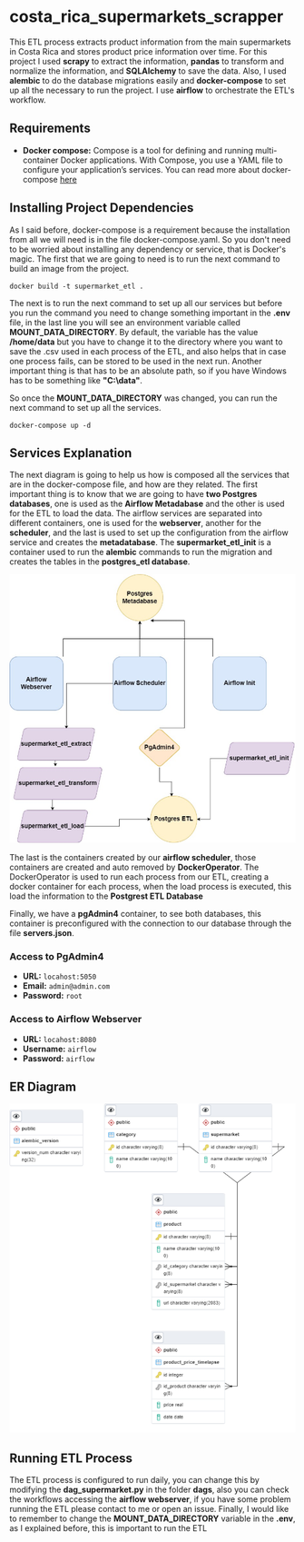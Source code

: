 
# costa_rica_supermarkets_scrapper

This ETL process extracts product information from the main supermarkets in Costa Rica and stores product price information over time. For this project I used **scrapy** to extract the information, **pandas** to transform and normalize the information, and **SQLAlchemy** to save the data. Also, I used **alembic** to do the database migrations easily and **docker-compose**  to set up all the necessary to run the project. I use **airflow** to orchestrate the ETL's workflow.

## Requirements

 - **Docker compose:** Compose is a tool for defining and running multi-container Docker applications. With Compose, you use a YAML file to configure your application’s services. You can read more about docker-compose [here](https://docs.docker.com/compose/)


## Installing Project Dependencies
As I said before, docker-compose is a requirement because the installation from all we will need is in the file docker-compose.yaml. So you don't need to be worried about installing any dependency or service, that is Docker's magic. The first that we are going to need is to run the next command to build an image from the project.

    docker build -t supermarket_etl .
The next is to run the next command to set up all our services but before you run the command you need to change something important in the **.env** file, in the last line you will see an environment variable called **MOUNT_DATA_DIRECTORY**. By default, the variable has the value **/home/data** but you have to change it to the directory where you want to save the .csv used in each process of the ETL, and also helps that in case one process fails, can be stored to be used in the next run. Another important thing is that has to be an absolute path, so if you have Windows has to be something like **"C:\data"**.

So once the **MOUNT_DATA_DIRECTORY** was changed, you can run the next command to set up all the services.

    docker-compose up -d


## Services Explanation
The next diagram is going to help us how is composed all the services that are in the docker-compose file, and how are they related. The first important thing is to know that we are going to have **two Postgres databases**, one is used as the **Airflow Metadabase** and the other is used for the ETL to load the data. The airflow services are separated into different containers, one is used for the **webserver**, another for the **scheduler**, and the last is used to set up the configuration from the airflow service and creates the **metadatabase**. The **supermarket_etl_init** is a container used to run the **alembic** commands to run the migration and creates the tables in the **postgres_etl database**. 


![Diagram](https://github.com/mata649/costa_rica_supermarkets_scrapper/blob/images/supermarket_etl.jpg?raw=true)


The last is the containers created by our **airflow scheduler**, those containers are created and auto removed by **DockerOperator**.  The DockerOperator is used to run each process from our ETL, creating a docker container for each process, when the load process is executed, this load the information to the **Postgrest ETL Database**   

Finally, we have a **pgAdmin4** container, to see both databases, this container is preconfigured with the connection to our database through the file **servers.json**.
 ### Access to PgAdmin4
 - **URL:**  `locahost:5050`  
 -  **Email:** `admin@admin.com`
 -  **Password:** `root`

### Access to Airflow Webserver 
 - **URL:**  `locahost:8080`  
 -  **Username:** `airflow`
 -  **Password:** `airflow`

   
## ER Diagram

![enter image description here](https://github.com/mata649/costa_rica_supermarkets_scrapper/blob/images/ERD%20diagram.png?raw=true)

## Running ETL Process

The ETL process is configured to run daily, you can change this by modifying the **dag_supermarket.py** in the folder **dags**, also you can check the workflows accessing the **airflow webserver**, if you have some problem running the ETL please contact to me or open an issue. Finally, I would like to remember to change the **MOUNT_DATA_DIRECTORY** variable in the **.env**, as I explained before, this is important to run the ETL
